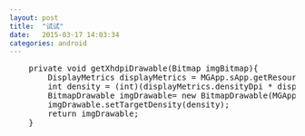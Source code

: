 ```yaml
---
layout: post
title:  "试试"
date:   2015-03-17 14:03:34
categories: android
---
```

<pre class="brush: java; title: '按照xhdpi比例格式化获取到的图片'">
	private void getXhdpiDrawable(Bitmap imgBitmap){
        DisplayMetrics displayMetrics = MGApp.sApp.getResources().getDisplayMetrics();
        int density = (int)(displayMetrics.densityDpi * displayMetrics.density /2);
        BitmapDrawable imgDrawable= new BitmapDrawable(MGApp.sApp.getResources(),imgBitmap);
        imgDrawable.setTargetDensity(density);
        return imgDrawable;
    }
</pre>


	
<link rel="stylesheet" type="text/css" media="all" href="http://apps.bdimg.com/libs/SyntaxHighlighter/3.0.83/styles/shCoreDefault.css" />
<script src="http://apps.bdimg.com/libs/SyntaxHighlighter/3.0.83/scripts/shCore.js"></script>
<script src="http://apps.bdimg.com/libs/SyntaxHighlighter/3.0.83/scripts/shAutoloader.min.js"></script>
<script>function path(){var b=arguments,a=[];for(var c=0;c<b.length;c++){a.push(b[c].replace("@","http://apps.bdimg.com/libs/SyntaxHighlighter/3.0.83/scripts/"))}return a}SyntaxHighlighter.autoloader.apply(null,path("applescript            @shBrushAppleScript.js","actionscript3 as3      @shBrushAS3.js","bash shell             @shBrushBash.js","coldfusion cf          @shBrushColdFusion.js","cpp c                  @shBrushCpp.js","c# c-sharp csharp      @shBrushCSharp.js","css                    @shBrushCss.js","delphi pascal          @shBrushDelphi.js","diff patch pas         @shBrushDiff.js","erl erlang             @shBrushErlang.js","groovy                 @shBrushGroovy.js","java                   @shBrushJava.js","jfx javafx             @shBrushJavaFX.js","js jscript javascript  @shBrushJScript.js","perl pl                @shBrushPerl.js","php                    @shBrushPhp.js","text plain             @shBrushPlain.js","py python              @shBrushPython.js","ruby rails ror rb      @shBrushRuby.js","sass scss              @shBrushSass.js","scala                  @shBrushScala.js","sql                    @shBrushSql.js","vb vbnet               @shBrushVb.js","xml xhtml xslt html    @shBrushXml.js"));SyntaxHighlighter.all();</script>
